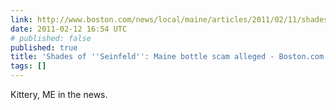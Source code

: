 ```yaml
---
link: http://www.boston.com/news/local/maine/articles/2011/02/11/shades_of_seinfeld_maine_bottle_scam_alleged/?p1=Local_Links#
date: 2011-02-12 16:54 UTC
# published: false
published: true
title: 'Shades of ''Seinfeld'': Maine bottle scam alleged - Boston.com'
tags: []
---
```


Kittery, ME in the news.
